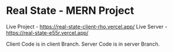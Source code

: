 # Real State - MERN Project

Live Project - https://real-state-client-rho.vercel.app/
Live Server - https://real-state-e55r.vercel.app/

Client Code is in client Branch.
Server Code is in server Branch.

